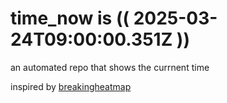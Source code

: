 # time_now is (( 2025-03-24T09:00:00.351Z ))

an automated repo that shows the currnent time

inspired by [breakingheatmap](https://github.com/breakingheatmap/breakingheatmap)